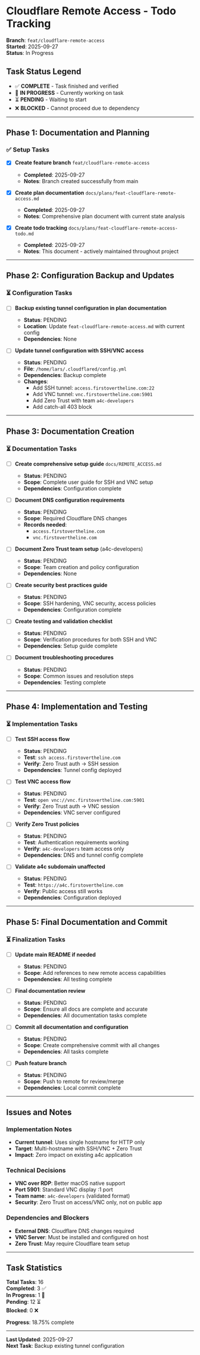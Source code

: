 # Cloudflare Remote Access - Todo Tracking

**Branch**: `feat/cloudflare-remote-access`  
**Started**: 2025-09-27  
**Status**: In Progress

## Task Status Legend
- ✅ **COMPLETE** - Task finished and verified
- 🔄 **IN PROGRESS** - Currently working on task  
- ⏳ **PENDING** - Waiting to start
- ❌ **BLOCKED** - Cannot proceed due to dependency

---

## Phase 1: Documentation and Planning

### ✅ Setup Tasks
- [x] **Create feature branch** `feat/cloudflare-remote-access`
  - **Completed**: 2025-09-27
  - **Notes**: Branch created successfully from main

- [x] **Create plan documentation** `docs/plans/feat-cloudflare-remote-access.md`
  - **Completed**: 2025-09-27
  - **Notes**: Comprehensive plan document with current state analysis

- [x] **Create todo tracking** `docs/plans/feat-cloudflare-remote-access-todo.md`
  - **Completed**: 2025-09-27
  - **Notes**: This document - actively maintained throughout project

---

## Phase 2: Configuration Backup and Updates

### ⏳ Configuration Tasks

- [ ] **Backup existing tunnel configuration in plan documentation**
  - **Status**: PENDING
  - **Location**: Update `feat-cloudflare-remote-access.md` with current config
  - **Dependencies**: None

- [ ] **Update tunnel configuration with SSH/VNC access**
  - **Status**: PENDING  
  - **File**: `/home/lars/.cloudflared/config.yml`
  - **Dependencies**: Backup complete
  - **Changes**:
    - Add SSH tunnel: `access.firstovertheline.com:22`
    - Add VNC tunnel: `vnc.firstovertheline.com:5901`
    - Add Zero Trust with team `a4c-developers`
    - Add catch-all 403 block

---

## Phase 3: Documentation Creation

### ⏳ Documentation Tasks

- [ ] **Create comprehensive setup guide** `docs/REMOTE_ACCESS.md`
  - **Status**: PENDING
  - **Scope**: Complete user guide for SSH and VNC setup
  - **Dependencies**: Configuration complete

- [ ] **Document DNS configuration requirements**
  - **Status**: PENDING
  - **Scope**: Required Cloudflare DNS changes
  - **Records needed**:
    - `access.firstovertheline.com`
    - `vnc.firstovertheline.com`

- [ ] **Document Zero Trust team setup** (a4c-developers)
  - **Status**: PENDING
  - **Scope**: Team creation and policy configuration
  - **Dependencies**: None

- [ ] **Create security best practices guide**
  - **Status**: PENDING
  - **Scope**: SSH hardening, VNC security, access policies
  - **Dependencies**: Configuration complete

- [ ] **Create testing and validation checklist**
  - **Status**: PENDING
  - **Scope**: Verification procedures for both SSH and VNC
  - **Dependencies**: Setup guide complete

- [ ] **Document troubleshooting procedures**
  - **Status**: PENDING
  - **Scope**: Common issues and resolution steps
  - **Dependencies**: Testing complete

---

## Phase 4: Implementation and Testing

### ⏳ Implementation Tasks

- [ ] **Test SSH access flow**
  - **Status**: PENDING
  - **Test**: `ssh access.firstovertheline.com`
  - **Verify**: Zero Trust auth → SSH session
  - **Dependencies**: Tunnel config deployed

- [ ] **Test VNC access flow**
  - **Status**: PENDING
  - **Test**: `open vnc://vnc.firstovertheline.com:5901`
  - **Verify**: Zero Trust auth → VNC session
  - **Dependencies**: VNC server configured

- [ ] **Verify Zero Trust policies**
  - **Status**: PENDING
  - **Test**: Authentication requirements working
  - **Verify**: `a4c-developers` team access only
  - **Dependencies**: DNS and tunnel config complete

- [ ] **Validate a4c subdomain unaffected**
  - **Status**: PENDING
  - **Test**: `https://a4c.firstovertheline.com`
  - **Verify**: Public access still works
  - **Dependencies**: Configuration deployed

---

## Phase 5: Final Documentation and Commit

### ⏳ Finalization Tasks

- [ ] **Update main README if needed**
  - **Status**: PENDING
  - **Scope**: Add references to new remote access capabilities
  - **Dependencies**: All testing complete

- [ ] **Final documentation review**
  - **Status**: PENDING
  - **Scope**: Ensure all docs are complete and accurate
  - **Dependencies**: All documentation tasks complete

- [ ] **Commit all documentation and configuration**
  - **Status**: PENDING
  - **Scope**: Create comprehensive commit with all changes
  - **Dependencies**: All tasks complete

- [ ] **Push feature branch**
  - **Status**: PENDING
  - **Scope**: Push to remote for review/merge
  - **Dependencies**: Local commit complete

---

## Issues and Notes

### Implementation Notes
- **Current tunnel**: Uses single hostname for HTTP only
- **Target**: Multi-hostname with SSH/VNC + Zero Trust
- **Impact**: Zero impact on existing a4c application

### Technical Decisions
- **VNC over RDP**: Better macOS native support
- **Port 5901**: Standard VNC display :1 port
- **Team name**: `a4c-developers` (validated format)
- **Security**: Zero Trust on access/VNC only, not on public app

### Dependencies and Blockers
- **External DNS**: Cloudflare DNS changes required
- **VNC Server**: Must be installed and configured on host
- **Zero Trust**: May require Cloudflare team setup

---

## Task Statistics

**Total Tasks**: 16  
**Completed**: 3 ✅  
**In Progress**: 1 🔄  
**Pending**: 12 ⏳  
**Blocked**: 0 ❌  

**Progress**: 18.75% complete

---

**Last Updated**: 2025-09-27  
**Next Task**: Backup existing tunnel configuration